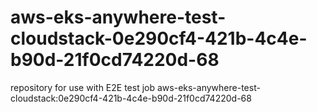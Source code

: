 # aws-eks-anywhere-test-cloudstack-0e290cf4-421b-4c4e-b90d-21f0cd74220d-68
repository for use with E2E test job aws-eks-anywhere-test-cloudstack:0e290cf4-421b-4c4e-b90d-21f0cd74220d-68
